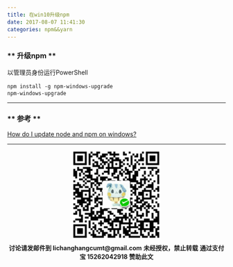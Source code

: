 ```yaml
---
title: 在win10升级npm
date: 2017-08-07 11:41:30
categories: npm&&yarn 
---
```


### ** 升级npm **

<span class="under0">以管理员身份运行PowerShell</span>

```
npm install -g npm-windows-upgrade
npm-windows-upgrade
```

****************
### ** 参考 **
[How do I update node and npm on windows?](https://stackoverflow.com/questions/18412129/how-do-i-update-node-and-npm-on-windows)
****************
<div width="100%" align="center"><img src="/img/wx.png" alt="微信赞助二维码"></div></div>
<p style="margin-top: 0.4em; text-align: center">
      <b style="font-size: 1em;">讨论请发邮件到 lichanghangcumt@gmail.com</b>
      <b style="font-size: 1em;">未经授权，禁止转载</b>
      <b style="font-size: 1em;">通过支付宝 15262042918 赞助此文</b>
 </p>
